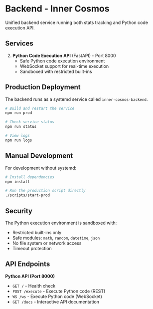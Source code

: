 # Backend - Inner Cosmos

Unified backend service running both stats tracking and Python code execution API.

## Services

2. **Python Code Execution API** (FastAPI) - Port 8000
   - Safe Python code execution environment
   - WebSocket support for real-time execution
   - Sandboxed with restricted built-ins

## Production Deployment

The backend runs as a systemd service called `inner-cosmos-backend`.

```bash
# Build and restart the service
npm run prod

# Check service status
npm run status

# View logs
npm run logs
```

## Manual Development

For development without systemd:

```bash
# Install dependencies
npm install

# Run the production script directly
./scripts/start-prod
```

## Security

The Python execution environment is sandboxed with:
- Restricted built-ins only
- Safe modules: `math`, `random`, `datetime`, `json`
- No file system or network access
- Timeout protection

## API Endpoints

**Python API (Port 8000)**
- `GET /` - Health check
- `POST /execute` - Execute Python code (REST)
- `WS /ws` - Execute Python code (WebSocket)
- `GET /docs` - Interactive API documentation 